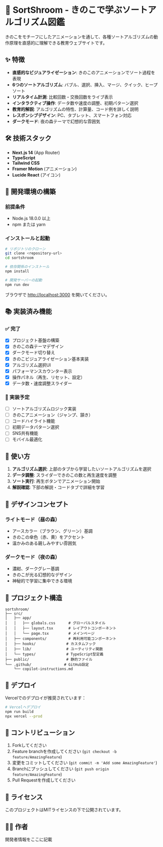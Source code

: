 # 🍄 SortShroom - きのこで学ぶソートアルゴリズム図鑑

きのこをモチーフにしたアニメーションを通して、各種ソートアルゴリズムの動作原理を直感的に理解できる教育ウェブサイトです。

## ✨ 特徴

- **直感的なビジュアライゼーション**: きのこのアニメーションでソート過程を表現
- **6つのソートアルゴリズム**: バブル、選択、挿入、マージ、クイック、ヒープソート
- **リアルタイム計測**: 比較回数・交換回数をライブ表示
- **インタラクティブ操作**: データ数や速度の調整、初期パターン選択
- **教育的解説**: アルゴリズムの特性、計算量、コード例を詳しく説明
- **レスポンシブデザイン**: PC、タブレット、スマートフォン対応
- **ダークモード**: 夜の森テーマで幻想的な雰囲気

## 🛠️ 技術スタック

- **Next.js 14** (App Router)
- **TypeScript**
- **Tailwind CSS**
- **Framer Motion** (アニメーション)
- **Lucide React** (アイコン)

## 🚀 開発環境の構築

### 前提条件
- Node.js 18.0.0 以上
- npm または yarn

### インストールと起動

```bash
# リポジトリのクローン
git clone <repository-url>
cd sortshroom

# 依存関係のインストール
npm install

# 開発サーバーの起動
npm run dev
```

ブラウザで [http://localhost:3000](http://localhost:3000) を開いてください。

## 📚 実装済み機能

### ✅ 完了
- [x] プロジェクト基盤の構築
- [x] きのこの森テーマデザイン
- [x] ダークモード切り替え
- [x] きのこビジュアライゼーション基本実装
- [x] アルゴリズム選択UI
- [x] パフォーマンスカウンター表示
- [x] 操作パネル（再生、リセット、設定）
- [x] データ数・速度調整スライダー

### 🚧 実装予定
- [ ] ソートアルゴリズムロジック実装
- [ ] きのこアニメーション（ジャンプ、頷き）
- [ ] コードハイライト機能
- [ ] 初期データパターン選択
- [ ] SNS共有機能
- [ ] モバイル最適化

## 🎯 使い方

1. **アルゴリズム選択**: 上部のタブから学習したいソートアルゴリズムを選択
2. **データ調整**: スライダーできのこの数と再生速度を調整
3. **ソート実行**: 再生ボタンでアニメーション開始
4. **解説確認**: 下部の解説・コードタブで詳細を学習

## 🎨 デザインコンセプト

### ライトモード（昼の森）
- アースカラー（ブラウン、グリーン）基調
- きのこの傘色（赤、黄）をアクセント
- 温かみのある親しみやすい雰囲気

### ダークモード（夜の森）
- 濃紺、ダークグレー基調
- きのこが光る幻想的なデザイン
- 神秘的で学習に集中できる環境

## 📁 プロジェクト構造

```
sortshroom/
├── src/
│   ├── app/
│   │   ├── globals.css      # グローバルスタイル
│   │   ├── layout.tsx       # レイアウトコンポーネント
│   │   └── page.tsx         # メインページ
│   ├── components/          # 再利用可能コンポーネント
│   ├── hooks/              # カスタムフック
│   ├── lib/                # ユーティリティ関数
│   └── types/              # TypeScript型定義
├── public/                 # 静的ファイル
└── .github/               # GitHub設定
    └── copilot-instructions.md
```

## 🚀 デプロイ

Vercelでのデプロイが推奨されています：

```bash
# Vercelへデプロイ
npm run build
npx vercel --prod
```

## 🤝 コントリビューション

1. Forkしてください
2. Feature branchを作成してください (`git checkout -b feature/AmazingFeature`)
3. 変更をコミットしてください (`git commit -m 'Add some AmazingFeature'`)
4. Branchにプッシュしてください (`git push origin feature/AmazingFeature`)
5. Pull Requestを作成してください

## 📝 ライセンス

このプロジェクトはMITライセンスの下で公開されています。

## 👨‍💻 作者

開発者情報をここに記載
